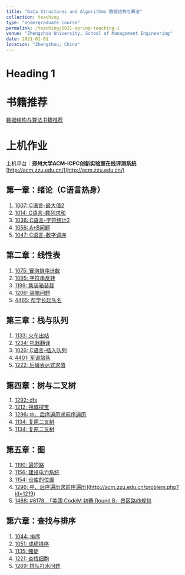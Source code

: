 ```yaml
---
title: "Data Structures and Algorithms 数据结构与算法"
collection: teaching
type: "Undergraduate course"
permalink: /teaching/2021-spring-teaching-1
venue: "Zhengzhou University, School of Management Engineering"
date: 2021-01-01
location: "Zhengzhou, China"
---
```




Heading 1
======

书籍推荐
======
[数据结构与算法书籍推荐](https://ieyjzhou.github.io/posts/2020/12/blog-post-5/)

上机作业
======

上机平台：**郑州大学ACM-ICPC创新实验室在线评测系统**  [http://acm.zzu.edu.cn/](http://acm.zzu.edu.cn/)


## 第一章：绪论（C语言热身）

1. [1007: C语言-最大值2](http://acm.zzu.edu.cn/problem.php?id=1007)
2. [1014: C语言-数列求和](http://acm.zzu.edu.cn/problem.php?id=1014)
3. [1036: C语言-字符统计2](http://acm.zzu.edu.cn/problem.php?id=1036)
4. [1056: A+B问题](http://acm.zzu.edu.cn/problem.php?id=1056)
5. [1047: C语言-数字调序](http://acm.zzu.edu.cn/problem.php?id=1047)

## 第二章：线性表

1. [1075: 冒泡排序计数](http://acm.zzu.edu.cn/problem.php?id=1075)
2. [1095: 字符串反转](http://acm.zzu.edu.cn/problem.php?id=1095)
4. [1199: 集装箱装载](http://acm.zzu.edu.cn/problem.php?id=1199)
5. [1206: 装箱问题](http://acm.zzu.edu.cn/problem.php?id=1206)
6. [4465: 帮学长起队名](http://acm.zzu.edu.cn/problem.php?id=4465)

## 第三章：栈与队列

1. [1133: 火车出站](http://acm.zzu.edu.cn/problem.php?id=1133)
2. [1234: 机器翻译](http://acm.zzu.edu.cn/problem.php?id=1234)
3. [1026: C语言-插入队列](http://acm.zzu.edu.cn/problem.php?id=1026)
4. [4401: 军训站队](http://acm.zzu.edu.cn/problem.php?id=4401)
5. [1222: 后缀表达式求值](http://acm.zzu.edu.cn/problem.php?id=1222)

## 第四章：树与二叉树

1. [1292: dfs](http://acm.zzu.edu.cn/problem.php?id=1292)
2. [1212: 搜城探宝](http://acm.zzu.edu.cn/problem.php?id=1212)
3. [1296: 中、后序遍历求前序遍历](http://acm.zzu.edu.cn/problem.php?id=1296)
4. [1134: 复原二叉树](http://acm.zzu.edu.cn/problem.php?id=1219)
5. [1134: 复原二叉树](http://acm.zzu.edu.cn/problem.php?id=4417)

## 第五章：图

1. [1190: 最短路](http://acm.zzu.edu.cn/problem.php?id=1190)
2. [1156: 建设电力系统](http://acm.zzu.edu.cn/problem.php?id=1156)
3. [1154: 仓库的位置](http://acm.zzu.edu.cn/problem.php?id=1154)
4. [1296: 中、后序遍历求前序遍历](http://acm.zzu.edu.cn/problem.php?id=1296)](http://acm.zzu.edu.cn/problem.php?id=1219)
5. [1488: #6178. 「美团 CodeM 初赛 Round B」景区路线规划](http://acm.zzu.edu.cn/problem.php?id=1488)

## 第六章：查找与排序

1. [1044: 排序](http://acm.zzu.edu.cn/problem.php?id=1044)
2. [1051: 成绩排序](http://acm.zzu.edu.cn/problem.php?id=1051)
3. [1135: 赌徒](http://acm.zzu.edu.cn/problem.php?id=1135)
4. [1221: 查找细胞](http://acm.zzu.edu.cn/problem.php?id=1221)
5. [1269: 排队打水问题](http://acm.zzu.edu.cn/problem.php?id=1269)
